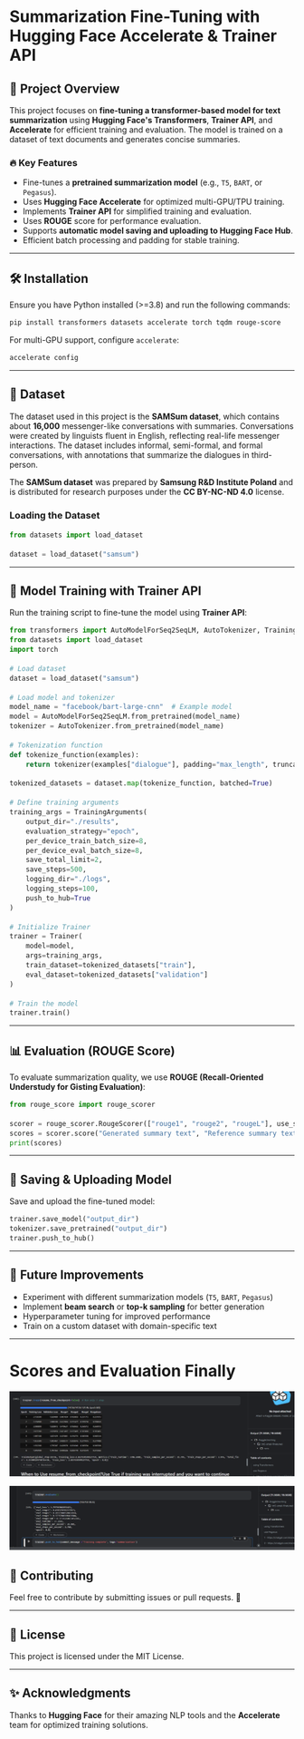 # Summarization Fine-Tuning with Hugging Face Accelerate & Trainer API

## 📌 Project Overview
This project focuses on **fine-tuning a transformer-based model for text summarization** using **Hugging Face's Transformers**, **Trainer API**, and **Accelerate** for efficient training and evaluation. The model is trained on a dataset of text documents and generates concise summaries. 

### 🔥 Key Features
- Fine-tunes a **pretrained summarization model** (e.g., `T5`, `BART`, or `Pegasus`).
- Uses **Hugging Face Accelerate** for optimized multi-GPU/TPU training.
- Implements **Trainer API** for simplified training and evaluation.
- Uses **ROUGE** score for performance evaluation.
- Supports **automatic model saving and uploading to Hugging Face Hub**.
- Efficient batch processing and padding for stable training.

---

## 🛠️ Installation
Ensure you have Python installed (>=3.8) and run the following commands:
```bash
pip install transformers datasets accelerate torch tqdm rouge-score
```

For multi-GPU support, configure `accelerate`:
```bash
accelerate config
```

---

## 📂 Dataset
The dataset used in this project is the **SAMSum dataset**, which contains about **16,000** messenger-like conversations with summaries. Conversations were created by linguists fluent in English, reflecting real-life messenger interactions. The dataset includes informal, semi-formal, and formal conversations, with annotations that summarize the dialogues in third-person. 

The **SAMSum dataset** was prepared by **Samsung R&D Institute Poland** and is distributed for research purposes under the **CC BY-NC-ND 4.0** license.

### Loading the Dataset
```python
from datasets import load_dataset

dataset = load_dataset("samsum")
```

---

## 🚀 Model Training with Trainer API
Run the training script to fine-tune the model using **Trainer API**:
```python
from transformers import AutoModelForSeq2SeqLM, AutoTokenizer, TrainingArguments, Trainer
from datasets import load_dataset
import torch

# Load dataset
dataset = load_dataset("samsum")

# Load model and tokenizer
model_name = "facebook/bart-large-cnn"  # Example model
model = AutoModelForSeq2SeqLM.from_pretrained(model_name)
tokenizer = AutoTokenizer.from_pretrained(model_name)

# Tokenization function
def tokenize_function(examples):
    return tokenizer(examples["dialogue"], padding="max_length", truncation=True, max_length=512)

tokenized_datasets = dataset.map(tokenize_function, batched=True)

# Define training arguments
training_args = TrainingArguments(
    output_dir="./results",
    evaluation_strategy="epoch",
    per_device_train_batch_size=8,
    per_device_eval_batch_size=8,
    save_total_limit=2,
    save_steps=500,
    logging_dir="./logs",
    logging_steps=100,
    push_to_hub=True
)

# Initialize Trainer
trainer = Trainer(
    model=model,
    args=training_args,
    train_dataset=tokenized_datasets["train"],
    eval_dataset=tokenized_datasets["validation"]
)

# Train the model
trainer.train()
```

---

## 📊 Evaluation (ROUGE Score)
To evaluate summarization quality, we use **ROUGE (Recall-Oriented Understudy for Gisting Evaluation)**:
```python
from rouge_score import rouge_scorer

scorer = rouge_scorer.RougeScorer(["rouge1", "rouge2", "rougeL"], use_stemmer=True)
scores = scorer.score("Generated summary text", "Reference summary text")
print(scores)
```

---

## 💾 Saving & Uploading Model
Save and upload the fine-tuned model:
```python
trainer.save_model("output_dir")
tokenizer.save_pretrained("output_dir")
trainer.push_to_hub()
```

---

## 📌 Future Improvements
- Experiment with different summarization models (`T5`, `BART`, `Pegasus`)
- Implement **beam search** or **top-k sampling** for better generation
- Hyperparameter tuning for improved performance
- Train on a custom dataset with domain-specific text

---
# Scores and Evaluation Finally
![epochs](https://github.com/AhemdMahmoud/FineSumm/blob/main/%D8%A7%D8%AE%D9%8A%D8%B1%D8%A7.png)

![Evaluation Finally](https://github.com/AhemdMahmoud/FineSumm/blob/main/evaaluation%20%D8%A7%D8%AE%D9%8A%D8%B1%D8%A7.png)



## 🤝 Contributing
Feel free to contribute by submitting issues or pull requests. 🚀

---

## 📜 License
This project is licensed under the MIT License.

---

## ✨ Acknowledgments
Thanks to **Hugging Face** for their amazing NLP tools and the **Accelerate** team for optimized training solutions.

